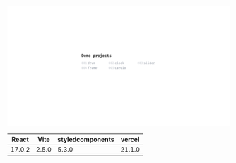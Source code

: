 <!-- 添加图片 -->

![image](./src/assets/image.png)

| React  | Vite  | styledcomponents | vercel |
| ------ | ----- | ---------------- | ------ |
| 17.0.2 | 2.5.0 | 5.3.0            | 21.1.0 |
